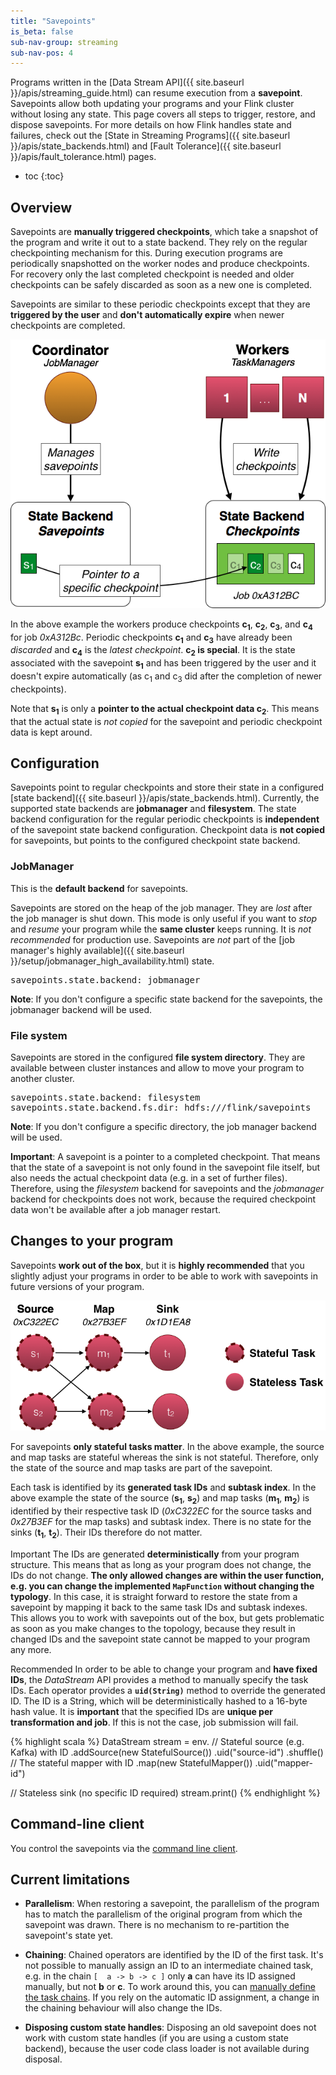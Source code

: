 ```yaml
---
title: "Savepoints"
is_beta: false
sub-nav-group: streaming
sub-nav-pos: 4
---
```

<!--
Licensed to the Apache Software Foundation (ASF) under one
or more contributor license agreements.  See the NOTICE file
distributed with this work for additional information
regarding copyright ownership.  The ASF licenses this file
to you under the Apache License, Version 2.0 (the
"License"); you may not use this file except in compliance
with the License.  You may obtain a copy of the License at

  http://www.apache.org/licenses/LICENSE-2.0

Unless required by applicable law or agreed to in writing,
software distributed under the License is distributed on an
"AS IS" BASIS, WITHOUT WARRANTIES OR CONDITIONS OF ANY
KIND, either express or implied.  See the License for the
specific language governing permissions and limitations
under the License.
-->

Programs written in the [Data Stream API]({{ site.baseurl }}/apis/streaming_guide.html) can resume execution from a **savepoint**. Savepoints allow both updating your programs and your Flink cluster without losing any state. This page covers all steps to trigger, restore, and dispose savepoints. For more details on how Flink handles state and failures, check out the [State in Streaming Programs]({{ site.baseurl }}/apis/state_backends.html) and [Fault Tolerance]({{ site.baseurl }}/apis/fault_tolerance.html) pages.

* toc
{:toc}

## Overview

Savepoints are **manually triggered checkpoints**, which take a snapshot of the program and write it out to a state backend. They rely on the regular checkpointing mechanism for this. During execution programs are periodically snapshotted on the worker nodes and produce checkpoints. For recovery only the last completed checkpoint is needed and older checkpoints can be safely discarded as soon as a new one is completed.

Savepoints are similar to these periodic checkpoints except that they are **triggered by the user** and **don't automatically expire** when newer checkpoints are completed.

<img src="fig/savepoints-overview.png" class="center" />

In the above example the workers produce checkpoints **c<sub>1</sub>**, **c<sub>2</sub>**, **c<sub>3</sub>**, and **c<sub>4</sub>** for job *0xA312Bc*. Periodic checkpoints **c<sub>1</sub>** and **c<sub>3</sub>** have already been *discarded* and **c<sub>4</sub>** is the *latest checkpoint*. **c<sub>2</sub> is special**. It is the state associated with the savepoint **s<sub>1</sub>** and has been triggered by the user and it doesn't expire automatically (as c<sub>1</sub> and c<sub>3</sub> did after the completion of newer checkpoints).

Note that **s<sub>1</sub>** is only a **pointer to the actual checkpoint data c<sub>2</sub>**. This means that the actual state is *not copied* for the savepoint and periodic checkpoint data is kept around.

## Configuration

Savepoints point to regular checkpoints and store their state in a configured [state backend]({{ site.baseurl }}/apis/state_backends.html). Currently, the supported state backends are **jobmanager** and **filesystem**. The state backend configuration for the regular periodic checkpoints is **independent** of the savepoint state backend configuration. Checkpoint data is **not copied** for savepoints, but points to the configured checkpoint state backend.

### JobManager

This is the **default backend** for savepoints.

Savepoints are stored on the heap of the job manager. They are *lost* after the job manager is shut down. This mode is only useful if you want to *stop* and *resume* your program while the **same cluster** keeps running. It is *not recommended* for production use. Savepoints are *not* part of the [job manager's highly available]({{ site.baseurl }}/setup/jobmanager_high_availability.html) state.

<pre>
savepoints.state.backend: jobmanager
</pre>

**Note**: If you don't configure a specific state backend for the savepoints, the jobmanager backend will be used.

### File system

Savepoints are stored in the configured **file system directory**. They are available between cluster instances and allow to move your program to another cluster.

<pre>
savepoints.state.backend: filesystem
savepoints.state.backend.fs.dir: hdfs:///flink/savepoints
</pre>

**Note**: If you don't configure a specific directory, the job manager backend will be used.

**Important**: A savepoint is a pointer to a completed checkpoint. That means that the state of a savepoint is not only found in the savepoint file itself, but also needs the actual checkpoint data (e.g. in a set of further files). Therefore, using the *filesystem* backend for savepoints and the *jobmanager* backend for checkpoints does not work, because the required checkpoint data won't be available after a job manager restart.

## Changes to your program

Savepoints **work out of the box**, but it is **highly recommended** that you slightly adjust your programs in order to be able to work with savepoints in future versions of your program.

<img src="fig/savepoints-program_ids.png" class="center" />

For savepoints **only stateful tasks matter**. In the above example, the source and map tasks are stateful whereas the sink is not stateful. Therefore, only the state of the source and map tasks are part of the savepoint.

Each task is identified by its **generated task IDs** and **subtask index**. In the above example the state of the source (**s<sub>1</sub>**, **s<sub>2</sub>**) and map tasks (**m<sub>1</sub>**, **m<sub>2</sub>**) is identified by their respective task ID (*0xC322EC* for the source tasks and *0x27B3EF* for the map tasks) and subtask index. There is no state for the sinks (**t<sub>1</sub>**, **t<sub>2</sub>**). Their IDs therefore do not matter.

<span class="label label-danger">Important</span> The IDs are generated **deterministically** from your program structure. This means that as long as your program does not change, the IDs do not change. **The only allowed changes are within the user function, e.g. you can change the implemented `MapFunction` without changing the typology**. In this case, it is straight forward to restore the state from a savepoint by mapping it back to the same task IDs and subtask indexes. This allows you to work with savepoints out of the box, but gets problematic as soon as you make changes to the topology, because they result in changed IDs and the savepoint state cannot be mapped to your program any more.

<span class="label label-info">Recommended</span> In order to be able to change your program and **have fixed IDs**, the *DataStream* API provides a method to manually specify the task IDs. Each operator provides a **`uid(String)`** method to override the generated ID. The ID is a String, which will be deterministically hashed to a 16-byte hash value. It is **important** that the specified IDs are **unique per transformation and job**. If this is not the case, job submission will fail.

{% highlight scala %}
DataStream<String> stream = env.
  // Stateful source (e.g. Kafka) with ID
  .addSource(new StatefulSource())
  .uid("source-id")
  .shuffle()
  // The stateful mapper with ID
  .map(new StatefulMapper())
  .uid("mapper-id")

// Stateless sink (no specific ID required)
stream.print()
{% endhighlight %}

## Command-line client

You control the savepoints via the [command line client]({{site.baseurl}}/apis/cli.html#savepoints).

## Current limitations

- **Parallelism**: When restoring a savepoint, the parallelism of the program has to match the parallelism of the original program from which the savepoint was drawn. There is no mechanism to re-partition the savepoint's state yet.

- **Chaining**: Chained operators are identified by the ID of the first task. It's not possible to manually assign an ID to an intermediate chained task, e.g. in the chain `[  a -> b -> c ]` only **a** can have its ID assigned manually, but not **b** or **c**. To work around this, you can [manually define the task chains](streaming_guide.html#task-chaining-and-resource-groups). If you rely on the automatic ID assignment, a change in the chaining behaviour will also change the IDs.

- **Disposing custom state handles**: Disposing an old savepoint does not work with custom state handles (if you are using a custom state backend), because the user code class loader is not available during disposal.
